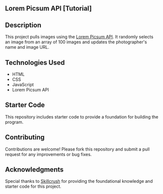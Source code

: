 ## Lorem Picsum API [Tutorial]

## Description 
This project pulls images using the [Lorem Picsum API](https://picsum.photos/). It randomly selects an image from an array of 100 images and updates the photographer's name and image URL.

## Technologies Used
- HTML
- CSS
- JavaScript
- Lorem Picsum API

## Starter Code
This repository includes starter code to provide a foundation for building the program.

## Contributing
Contributions are welcome! Please fork this repository and submit a pull request for any improvements or bug fixes.

## Acknowledgments
Special thanks to [Skillcrush](https://skillcrush.com) for providing the foundational knowledge and starter code for this project.


